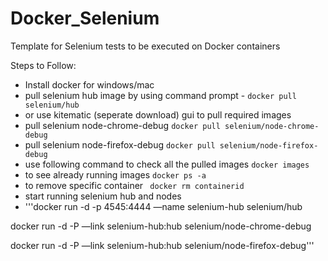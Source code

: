 # Docker_Selenium
Template for Selenium tests to be executed on Docker containers

Steps to Follow:

* Install docker for windows/mac
* pull selenium hub image by using command prompt - ```docker pull selenium/hub```
* or use kitematic (seperate download) gui to pull required images
* pull selenium node-chrome-debug ```docker pull selenium/node-chrome-debug```
* pull selenium node-firefox-debug ```docker pull selenium/node-firefox-debug```
* use following command to check all the pulled images ```docker images``` 
* to see already running images ```docker ps -a```
* to remove specific container ``` docker rm containerid```
* start running selenium hub and nodes
* '''docker run -d -p 4545:4444 —name selenium-hub selenium/hub

docker run -d -P —link  selenium-hub:hub selenium/node-chrome-debug

docker run -d -P —link  selenium-hub:hub selenium/node-firefox-debug'''


